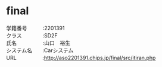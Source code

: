 # final
学籍番号　　　:2201391  
クラス　　　　:SD2F  
氏名　　　　　:山口　裕生  
システム名　　:Carシステム  
URL　　　　　:http://aso2201391.chips.jp/final/src/itiran.php
